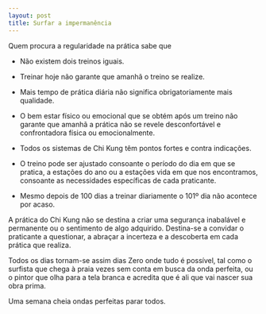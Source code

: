 ```yaml
---
layout: post
title: Surfar a impermanência
---
```


Quem procura a regularidade na prática sabe que

+ Não existem dois treinos iguais. 

+ Treinar hoje não garante que amanhã o treino se realize.

+ Mais tempo de prática diária não significa obrigatoriamente mais
qualidade. 

+ O bem estar físico ou emocional que se obtém após um treino não garante
que amanhã a prática não se revele desconfortável e confrontadora física
ou emocionalmente.

+ Todos os sistemas de Chi Kung têm pontos fortes e contra indicações. 

+ O treino pode ser ajustado consoante o período do dia em que se pratica,
a estações do ano ou a estações vida em que nos encontramos, consoante as
necessidades específicas de cada praticante.

+ Mesmo depois de 100 dias a treinar diariamente o 101º dia não acontece
por acaso. 

A prática do Chi Kung não se destina a criar uma segurança inabalável
e permanente ou o sentimento de algo adquirido. Destina-se a convidar
o praticante a questionar, a abraçar a incerteza e a descoberta em cada
prática que realiza.

Todos os dias tornam-se assim dias Zero onde tudo é possível, tal como
o surfista que chega à praia vezes sem conta em busca da onda perfeita, ou
o pintor que olha para a tela branca e acredita que é ali que vai nascer
sua obra prima. 

Uma semana cheia ondas perfeitas parar todos. 
